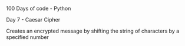 100 Days of code - Python
 
 Day 7 - Caesar Cipher
 
 Creates an encrypted message by shifting the string of characters by a specified number
